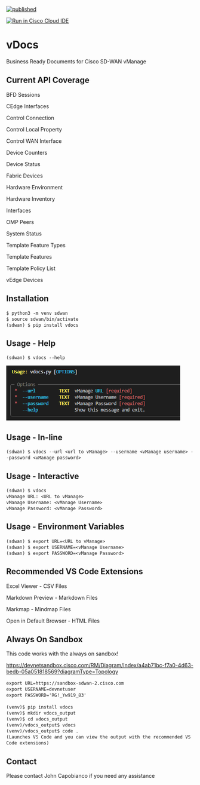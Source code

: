 [![published](https://static.production.devnetcloud.com/codeexchange/assets/images/devnet-published.svg)](https://developer.cisco.com/codeexchange/github/repo/automateyournetwork/vDocs)

[![Run in Cisco Cloud IDE](https://static.production.devnetcloud.com/codeexchange/assets/images/devnet-runable-icon.svg)](https://developer.cisco.com/devenv/?id=devenv-vscode-base&GITHUB_SOURCE_REPO=https://github.com/automateyournetwork/vDocs)

# vDocs

Business Ready Documents for Cisco SD-WAN vManage

## Current API Coverage

BFD Sessions

CEdge Interfaces

Control Connection

Control Local Property

Control WAN Interface

Device Counters

Device Status

Fabric Devices

Hardware Environment

Hardware Inventory

Interfaces

OMP Peers

System Status

Template Feature Types

Template Features

Template Policy List

vEdge Devices

## Installation

```console
$ python3 -m venv sdwan
$ source sdwan/bin/activate
(sdwan) $ pip install vdocs
```

## Usage - Help

```console
(sdwan) $ vdocs --help
```

![vDocs Help](/images/help.png)

## Usage - In-line

```console
(sdwan) $ vdocs --url <url to vManage> --username <vManage username> --password <vManage password>
```

## Usage - Interactive

```console
(sdwan) $ vdocs
vManage URL: <URL to vManage>
vManage Username: <vManage Username>
vManage Password: <vManage Password>
```

## Usage - Environment Variables

```console
(sdwan) $ export URL=<URL to vManage>
(sdwan) $ export USERNAME=<vManage Username>
(sdwan) $ export PASSWORD=<vManage Password>
```

## Recommended VS Code Extensions

Excel Viewer - CSV Files

Markdown Preview - Markdown Files

Markmap - Mindmap Files

Open in Default Browser - HTML Files

## Always On Sandbox

This code works with the always on sandbox! 

https://devnetsandbox.cisco.com/RM/Diagram/Index/a4ab71bc-f7a0-4d63-bedb-05a051818569?diagramType=Topology

```console
export URL=https://sandbox-sdwan-2.cisco.com
export USERNAME=devnetuser
export PASSWORD='RG!_Yw919_83'

(venv)$ pip install vdocs
(venv)$ mkdir vdocs_output
(venv)$ cd vdocs_output
(venv)/vdocs_output$ vdocs
(venv)/vdocs_output$ code . 
(Launches VS Code and you can view the output with the recommended VS Code extensions)
```
## Contact

Please contact John Capobianco if you need any assistance
